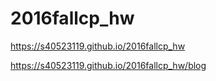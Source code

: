 # 2016fallcp_hw

https://s40523119.github.io/2016fallcp_hw

https://s40523119.github.io/2016fallcp_hw/blog
